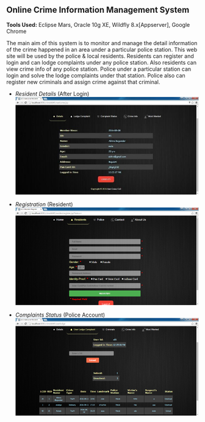 ## Online Crime Information Management System

**Tools Used:** Eclipse Mars, Oracle 10g XE, Wildfly 8.x[Appserver], Google Chrome 

The main aim of this system is to monitor and manage the detail information of the crime happened in an area under a particular police station. This web site will be used by the police & local residents. Residents can register and login and can lodge complaints under any police station. Also residents can view crime info of any police station. Police under a particular station can login and solve the lodge complaints under that station. Police also can register new criminals and assign crime against that criminal.

- _Resident Details_ (After Login)
![Resident Details](/Screenshots/ResidentDetails.png)

- _Registration_ (Resident)
![Resident Registration](/Screenshots/ResidentReg.png)

- _Complaints Status_ (Police Account)
![Complaints Details](/Screenshots/PoliceView.png)
